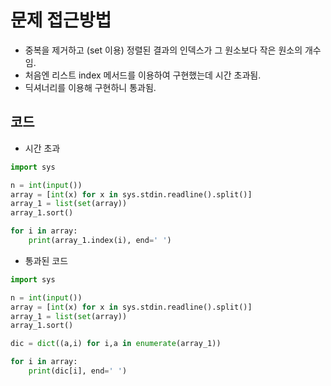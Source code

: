 # 문제 접근방법
* 중복을 제거하고 (set 이용) 정렬된 결과의 인덱스가 그 원소보다 작은 원소의 개수임.
* 처음엔 리스트 index 메서드를 이용하여 구현했는데 시간 초과됨.
* 딕셔너리를 이용해 구현하니 통과됨.

## 코드
* 시간 초과
```python
import sys

n = int(input())
array = [int(x) for x in sys.stdin.readline().split()]
array_1 = list(set(array))
array_1.sort()

for i in array:
    print(array_1.index(i), end=' ')
```

* 통과된 코드
```python
import sys

n = int(input())
array = [int(x) for x in sys.stdin.readline().split()]
array_1 = list(set(array))
array_1.sort()

dic = dict((a,i) for i,a in enumerate(array_1))

for i in array:
    print(dic[i], end=' ')
```